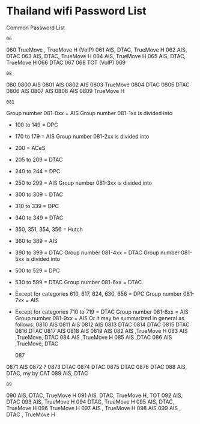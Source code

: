 # Thailand wifi Password List
Common Password List

	06

060 TrueMove , TrueMove H (VoIP)
061 AIS, DTAC, TrueMove H
062 AIS, DTAC
063 AIS, DTAC, TrueMove H
064 AIS, TrueMove H
065 AIS, DTAC, TrueMove H
066 DTAC
067
068 TOT (VoIP)
069

	08

080
0800 AIS
0801 AIS
0802 AIS
0803 TrueMove
0804 DTAC
0805 DTAC
0806 AIS
0807 AIS
0808 AIS
0809 TrueMove H

	081

Group number 081-0xx = AIS
Group number 081-1xx is divided into
- 100 to 149 = DPC
- 170 to 179 = AIS
Group number 081-2xx is divided into
- 200 = ACeS
- 205 to 209 = DTAC
- 240 to 244 = DPC
- 250 to 299 = AIS
Group number 081-3xx is divided into
- 300 to 309 = DTAC
- 310 to 339 = DPC
- 340 to 349 = DTAC
- 350, 351, 354, 356 = Hutch
- 360 to 389 = AIS
- 390 to 399 = DTAC
Group number 081-4xx = DTAC
Group number 081-5xx is divided into
- 500 to 529 = DPC
- 530 to 599 = DTAC
Group number 081-6xx = DTAC
- Except for categories 610, 617, 624, 630, 656 = DPC
Group number 081-7xx = AIS
- Except for categories 710 to 719 = DTAC
Group number 081-8xx = AIS
Group number 081-9xx = AIS
Or it may be summarized in general as follows.
0810 AIS
0811 AIS
0812 AIS
0813 DTAC
0814 DTAC
0815 DTAC
0816 DTAC
0817 AIS
0818 AIS
0819 AIS
082 AIS ,TrueMove H
083 AIS ,TrueMove, DTAC
084 AIS ,TrueMove H
085 AIS ,DTAC
086 AIS ,TrueMove, DTAC

	087

0871 AIS
0872 ?
0873 DTAC
0874 DTAC
0875 DTAC
0876 DTAC
088 AIS, DTAC, my by CAT
089 AIS, DTAC

	09

090 AIS, DTAC, TrueMove H
091 AIS, DTAC, TrueMove H, TOT
092 AIS, DTAC
093 AIS, TrueMove H
094 DTAC, TrueMove H
095 AIS, DTAC, TrueMove H
096 TrueMove H
097 AIS , TrueMove H
098 AIS
099 AIS , DTAC , TrueMove H
